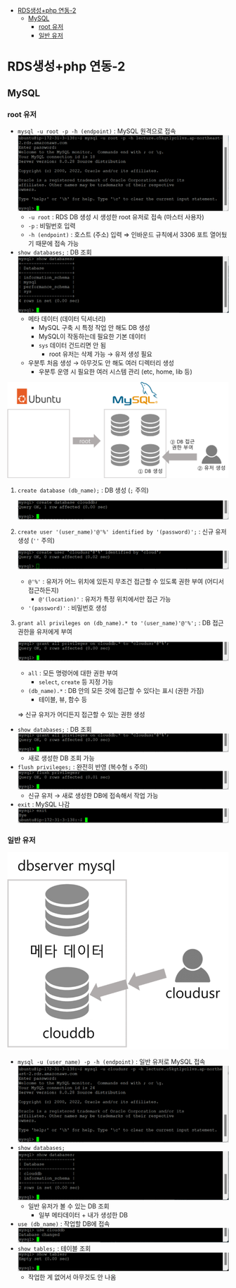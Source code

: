 - [RDS생성+php 연동-2](#rds생성php-연동-2)
  - [MySQL](#mysql)
    - [root 유저](#root-유저)
    - [일반 유저](#일반-유저)

# RDS생성+php 연동-2

## MySQL

### root 유저

- `mysql -u root -p -h (endpoint)` : MySQL 원격으로 접속
  ![](imgs/img19.png)
  - `-u root` : RDS DB 생성 시 생성한 root 유저로 접속 (마스터 사용자)
  - `-p` : 비밀번호 입력
  - `-h (endpoint)` : 호스트 (주소) 입력
    ⇒ 인바운드 규칙에서 3306 포트 열어뒀기 때문에 접속 가능
- `show databases;` : DB 조회
  ![](imgs/img20.png)
  - 메타 데이터 (데이터 딕셔너리)
    - MySQL 구축 시 특정 작업 안 해도 DB 생성
    - MySQL이 작동하는데 필요한 기본 데이터
    - `sys` 데이터 건드리면 안 됨
      - root 유저는 삭제 가능 → 유저 생성 필요
  - 우분투 처음 생성 → 아무것도 안 해도 여러 디렉터리 생성
    - 우분투 운영 시 필요한 여러 시스템 관리 (etc, home, lib 등)

![](imgs/img21.png)

1. `create database (db_name);` : DB 생성 (`;` 주의)

   ![](imgs/img22.png)

2. `create user '(user_name)'@'%' identified by '(password)';` : 신규 유저 생성 (`''` 주의)

   ![](imgs/img23.png)

   - `@'%'` : 유저가 어느 위치에 있든지 무조건 접근할 수 있도록 권한 부여 (어디서 접근하든지)
     - `@'(location)'` : 유저가 특정 위치에서만 접근 가능
   - `'(password)'` : 비밀번호 생성

3. `grant all privileges on (db_name).* to '(user_name)'@'%';` : DB 접근 권한을 유저에게 부여

   ![](imgs/img24.png)

   - `all` : 모든 명령어에 대한 권한 부여
     - `select`, `create` 등 지정 가능
   - `(db_name).*` : DB 안의 모든 것에 접근할 수 있다는 표시 (권한 가짐)
     - 테이블, 뷰, 함수 등

   ⇒ 신규 유저가 어디든지 접근할 수 있는 권한 생성

- `show databases;` : DB 조회
  ![](imgs/img25.png)
  - 새로 생성한 DB 조회 가능
- `flush privileges;` : 완전히 반영 (복수형 `s` 주의)
  ![](imgs/img26.png)
  - 신규 유저 → 새로 생성한 DB에 접속해서 작업 가능
- `exit` : MySQL 나감
  ![](imgs/img27.png)

### 일반 유저

![](imgs/img28.png)

- `mysql -u (user_name) -p -h (endpoint)` : 일반 유저로 MySQL 접속
  ![](imgs/img29.png)
- `show databases;`
  ![](imgs/img30.png)
  - 일반 유저가 볼 수 있는 DB 조회
    - 일부 메타데이터 + 내가 생성한 DB
- `use (db_name)` : 작업할 DB에 접속
  ![](imgs/img31.png)
- `show tables;` : 테이블 조회
  ![](imgs/img32.png)
  - 작업한 게 없어서 아무것도 안 나옴
